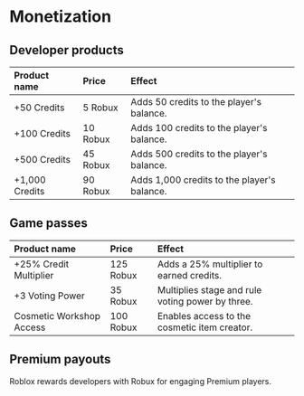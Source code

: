 # Monetization
## Developer products
<table>
  <thead>
    <tr>
      <th align="left">Product name</th>
      <th align="left">Price</th>
      <th align="left">Effect</th>
    </tr>
  </thead>
  <tbody>
    <tr>
      <td>+50 Credits</td>
      <td>5 Robux</td>
      <td>Adds 50 credits to the player's balance.</td>
    </tr>
    <tr>
      <td>+100 Credits</td>
      <td>10 Robux</td>
      <td>Adds 100 credits to the player's balance.</td>
    </tr>
    <tr>
      <td>+500 Credits</td>
      <td>45 Robux</td>
      <td>Adds 500 credits to the player's balance.</td>
    </tr>
    <tr>
      <td>+1,000 Credits</td>
      <td>90 Robux</td>
      <td>Adds 1,000 credits to the player's balance.</td>
    </tr>
  </tbody>
</table>

## Game passes
<table>
  <thead>
    <tr>
      <th align="left">Product name</th>
      <th align="left">Price</th>
      <th align="left">Effect</th>
    </tr>
  </thead>
  <tbody>
    <tr>
      <td>+25% Credit Multiplier</td>
      <td>125 Robux</td>
      <td>Adds a 25% multiplier to earned credits.</td>
    </tr>
    <tr>
      <td>+3 Voting Power</td>
      <td>35 Robux</td>
      <td>Multiplies stage and rule voting power by three.</td>
    </tr>
    <tr>
      <td>Cosmetic Workshop Access</td>
      <td>100 Robux</td>
      <td>Enables access to the cosmetic item creator.</td>
    </tr>
  </tbody>
</table>

## Premium payouts
Roblox rewards developers with Robux for engaging Premium players. 
